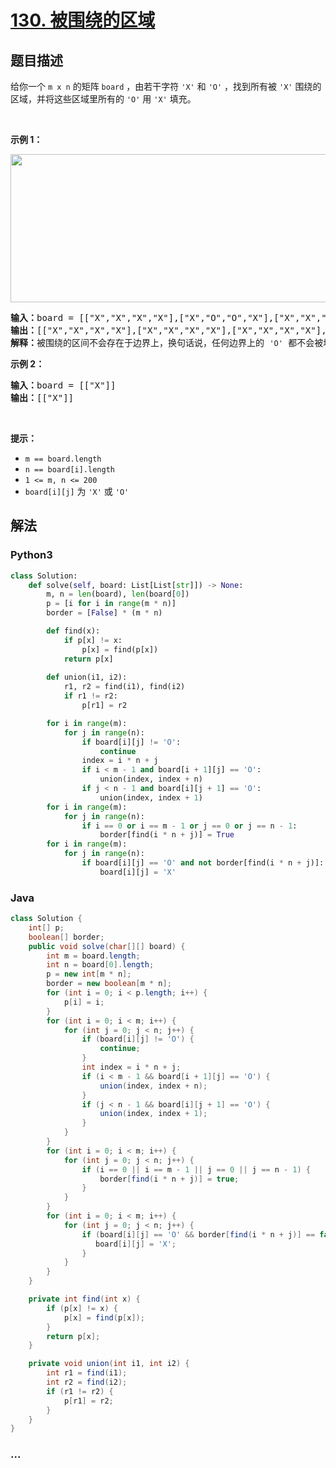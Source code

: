 # [130. 被围绕的区域](https://leetcode-cn.com/problems/surrounded-regions)



## 题目描述

<!-- 这里写题目描述 -->

给你一个 <code>m x n</code> 的矩阵 <code>board</code> ，由若干字符 <code>'X'</code> 和 <code>'O'</code> ，找到所有被 <code>'X'</code> 围绕的区域，并将这些区域里所有的 <code>'O'</code> 用 <code>'X'</code> 填充。
<div class="original__bRMd">
<div>
<p> </p>

<p><strong>示例 1：</strong></p>
<img alt="" src="https://assets.leetcode.com/uploads/2021/02/19/xogrid.jpg" style="width: 550px; height: 237px;" />
<pre>
<strong>输入：</strong>board = [["X","X","X","X"],["X","O","O","X"],["X","X","O","X"],["X","O","X","X"]]
<strong>输出：</strong>[["X","X","X","X"],["X","X","X","X"],["X","X","X","X"],["X","O","X","X"]]
<strong>解释：</strong>被围绕的区间不会存在于边界上，换句话说，任何边界上的 <code>'O'</code> 都不会被填充为 <code>'X'</code>。 任何不在边界上，或不与边界上的 <code>'O'</code> 相连的 <code>'O'</code> 最终都会被填充为 <code>'X'</code>。如果两个元素在水平或垂直方向相邻，则称它们是“相连”的。
</pre>

<p><strong>示例 2：</strong></p>

<pre>
<strong>输入：</strong>board = [["X"]]
<strong>输出：</strong>[["X"]]
</pre>

<p> </p>

<p><strong>提示：</strong></p>

<ul>
	<li><code>m == board.length</code></li>
	<li><code>n == board[i].length</code></li>
	<li><code>1 <= m, n <= 200</code></li>
	<li><code>board[i][j]</code> 为 <code>'X'</code> 或 <code>'O'</code></li>
</ul>
</div>
</div>


## 解法

<!-- 这里可写通用的实现逻辑 -->

<!-- tabs:start -->

### **Python3**

<!-- 这里可写当前语言的特殊实现逻辑 -->

```python
class Solution:
    def solve(self, board: List[List[str]]) -> None:
        m, n = len(board), len(board[0])
        p = [i for i in range(m * n)]
        border = [False] * (m * n)

        def find(x):
            if p[x] != x:
                p[x] = find(p[x])
            return p[x]
        
        def union(i1, i2):
            r1, r2 = find(i1), find(i2)
            if r1 != r2:
                p[r1] = r2

        for i in range(m):
            for j in range(n):
                if board[i][j] != 'O':
                    continue
                index = i * n + j
                if i < m - 1 and board[i + 1][j] == 'O':
                    union(index, index + n)
                if j < n - 1 and board[i][j + 1] == 'O':
                    union(index, index + 1)
        for i in range(m):
            for j in range(n):
                if i == 0 or i == m - 1 or j == 0 or j == n - 1:
                    border[find(i * n + j)] = True
        for i in range(m):
            for j in range(n):
                if board[i][j] == 'O' and not border[find(i * n + j)]:
                    board[i][j] = 'X'
```

### **Java**

<!-- 这里可写当前语言的特殊实现逻辑 -->

```java
class Solution {
    int[] p;
    boolean[] border;
    public void solve(char[][] board) {
        int m = board.length;
        int n = board[0].length;
        p = new int[m * n];
        border = new boolean[m * n];
        for (int i = 0; i < p.length; i++) {
            p[i] = i;
        }
        for (int i = 0; i < m; i++) {
            for (int j = 0; j < n; j++) {
                if (board[i][j] != 'O') {
                    continue;
                }
                int index = i * n + j;
                if (i < m - 1 && board[i + 1][j] == 'O') {
                    union(index, index + n);
                }
                if (j < n - 1 && board[i][j + 1] == 'O') {
                    union(index, index + 1);
                }
            }
        }
        for (int i = 0; i < m; i++) {
            for (int j = 0; j < n; j++) {
                if (i == 0 || i == m - 1 || j == 0 || j == n - 1) {
                    border[find(i * n + j)] = true;
                }
            }
        }
        for (int i = 0; i < m; i++) {
            for (int j = 0; j < n; j++) {
                if (board[i][j] == 'O' && border[find(i * n + j)] == false) {
                   board[i][j] = 'X';
                }
            }
        }
    }

    private int find(int x) {
        if (p[x] != x) {
            p[x] = find(p[x]);
        }
        return p[x];
    }

    private void union(int i1, int i2) {
        int r1 = find(i1);
        int r2 = find(i2);
        if (r1 != r2) {
            p[r1] = r2;
        }
    }
}
```

### **...**

```

```

<!-- tabs:end -->
